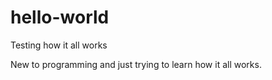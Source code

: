 # hello-world
Testing how it all works

New to programming and just trying to learn how it all works.
